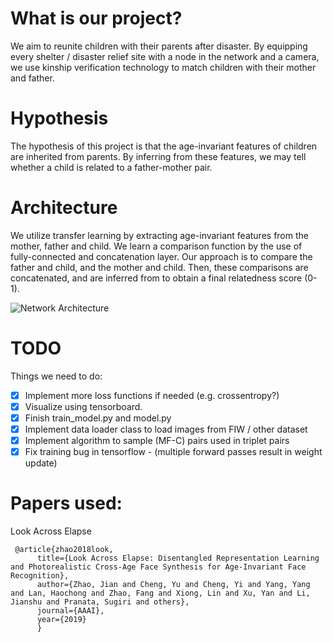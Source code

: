# What is our project?
We aim to reunite children with their parents after disaster. By equipping every shelter / disaster relief site with a node in the network and a camera, we use kinship verification technology to match children with their mother and father.

# Hypothesis
The hypothesis of this project is that the age-invariant features of children are inherited from parents. By inferring from these features, we may tell whether a child is related to a father-mother pair.

# Architecture
We utilize transfer learning by extracting age-invariant features from the mother, father and child. We learn a comparison function by the use of fully-connected and concatenation layer. Our approach is to compare the father and child, and the mother and child. Then, these comparisons are concatenated, and are inferred from to obtain a final relatedness score (0-1).

![Network Architecture ](https://github.com/willyspinner/missing-child/raw/master/missing%20child%20network.jpg)

# TODO
Things we need to do:
- [x] Implement more loss functions if needed (e.g. crossentropy?)
- [x] Visualize using tensorboard.
- [x]  Finish train_model.py  and model.py
- [x] Implement data loader class to load images from FIW / other dataset
- [x] Implement algorithm to sample (MF-C) pairs used in triplet pairs
- [x] Fix training bug in tensorflow - (multiple forward passes result in weight update)

# Papers used:

Look Across Elapse
```
 @article{zhao2018look,
      title={Look Across Elapse: Disentangled Representation Learning and Photorealistic Cross-Age Face Synthesis for Age-Invariant Face Recognition},
      author={Zhao, Jian and Cheng, Yu and Cheng, Yi and Yang, Yang and Lan, Haochong and Zhao, Fang and Xiong, Lin and Xu, Yan and Li, Jianshu and Pranata, Sugiri and others},
      journal={AAAI},
      year={2019}
      }
```
